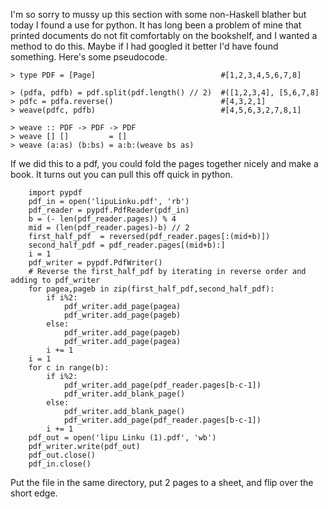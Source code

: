 I'm so sorry to mussy up this section with some non-Haskell blather but today I found a use for python.
It has long been a problem of mine that printed documents do not fit comfortably on the bookshelf, and 
I wanted a method to do this. Maybe if I had googled it better I'd have found something. Here's some 
pseudocode.

    > type PDF = [Page]                            #[1,2,3,4,5,6,7,8]

    > (pdfa, pdfb) = pdf.split(pdf.length() // 2)  #([1,2,3,4], [5,6,7,8]
    > pdfc = pdfa.reverse()                        #[4,3,2,1]
    > weave(pdfc, pdfb)                            #[4,5,6,3,2,7,8,1]

    > weave :: PDF -> PDF -> PDF
    > weave [] []         = []
    > weave (a:as) (b:bs) = a:b:(weave bs as)

If we did this to a pdf, you could fold the pages together nicely and make a book. It turns out you can 
pull this off quick in python. 

        import pypdf
        pdf_in = open('lipuLinku.pdf', 'rb')
        pdf_reader = pypdf.PdfReader(pdf_in)
        b = (- len(pdf_reader.pages)) % 4
        mid = (len(pdf_reader.pages)-b) // 2
        first_half_pdf  = reversed(pdf_reader.pages[:(mid+b)]) 
        second_half_pdf = pdf_reader.pages[(mid+b):]
        i = 1
        pdf_writer = pypdf.PdfWriter()
        # Reverse the first_half_pdf by iterating in reverse order and adding to pdf_writer
        for pagea,pageb in zip(first_half_pdf,second_half_pdf):
            if i%2:
                pdf_writer.add_page(pagea)
                pdf_writer.add_page(pageb)
            else: 
                pdf_writer.add_page(pageb)
                pdf_writer.add_page(pagea)
            i += 1
        i = 1
        for c in range(b):
            if i%2:
                pdf_writer.add_page(pdf_reader.pages[b-c-1])
                pdf_writer.add_blank_page()
            else:
                pdf_writer.add_blank_page()
                pdf_writer.add_page(pdf_reader.pages[b-c-1])
            i += 1
        pdf_out = open('lipu Linku (1).pdf', 'wb')
        pdf_writer.write(pdf_out)
        pdf_out.close()
        pdf_in.close()
        
Put the file in the same directory, put 2 pages to a sheet, and flip over the short edge.
